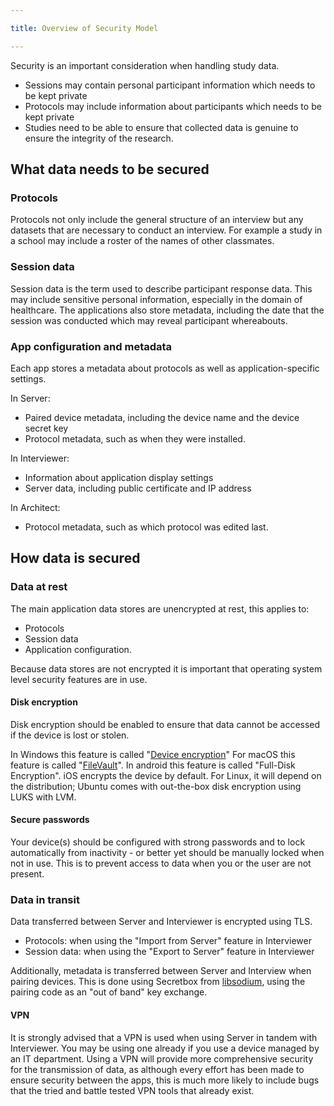 ```yaml
---

title: Overview of Security Model

---
```


Security is an important consideration when handling study data.

- Sessions may contain personal participant information which needs to be kept private
- Protocols may include information about participants which needs to be kept private
- Studies need to be able to ensure that collected data is genuine to ensure the integrity
of the research.

## What data needs to be secured

### Protocols

Protocols not only include the general structure of an interview but any datasets that are necessary to conduct an interview. For example a study in a school may include a roster of the names of other classmates.

### Session data

Session data is the term used to describe participant response data. This may include
sensitive personal information, especially in the domain of healthcare. The applications also
store metadata, including the date that the session was conducted which may reveal participant whereabouts.

### App configuration and metadata

Each app stores a metadata about protocols as well as application-specific settings.

In Server:

- Paired device metadata, including the device name and the device secret key
- Protocol metadata, such as when they were installed.

In Interviewer:

- Information about application display settings
- Server data, including public certificate and IP address

In Architect:

- Protocol metadata, such as which protocol was edited last.

## How data is secured

### Data at rest

The main application data stores are unencrypted at rest, this applies to:

- Protocols
- Session data
- Application configuration.

Because data stores are not encrypted it is important that operating system level security features are in use.

#### Disk encryption

Disk encryption should be enabled to ensure that data cannot be accessed if the device is lost or stolen.

In Windows this feature is called "[Device encryption](https://support.microsoft.com/en-us/windows/device-encryption-in-windows-10-ad5dcf4b-dbe0-2331-228f-7925c2a3012d)"
For macOS this feature is called "[FileVault](https://support.apple.com/en-gb/guide/mac-help/mh11785/11.0/mac/11.0)".
In android this feature is called "Full-Disk Encryption".
iOS encrypts the device by default.
For Linux, it will depend on the distribution; Ubuntu comes with out-the-box disk encryption using LUKS with LVM.

#### Secure passwords

Your device(s) should be configured with strong passwords and to lock automatically from inactivity - or
better yet should be manually locked when not in use. This is to prevent access to data when you or the user
are not present.

### Data in transit

Data transferred between Server and Interviewer is encrypted using TLS.

- Protocols: when using the "Import from Server" feature in Interviewer
- Session data: when using the "Export to Server" feature in Interviewer

Additionally, metadata is transferred between Server and Interview when pairing devices. This is done using
Secretbox from [libsodium](https://doc.libsodium.org/), using the pairing code as an "out of band" key exchange.

#### VPN

It is strongly advised that a VPN is used when using Server in tandem with Interviewer. You may be using one already
if you use a device managed by an IT department. Using a VPN will provide more comprehensive security for
the transmission of data, as although every effort has been made to ensure security between the apps, this
is much more likely to include bugs that the tried and battle tested VPN tools that already exist.
